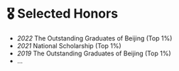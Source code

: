 # 🎖 Selected Honors
- *2022* The Outstanding Graduates of Beijing (Top 1%)
- *2021* National Scholarship (Top 1%)
- *2019* The Outstanding Graduates of Beijing (Top 1%)
- ...